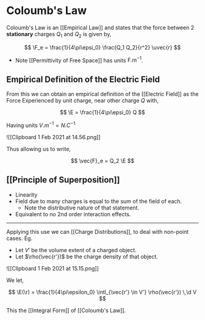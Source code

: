 # Coloumb's Law

Coloumb's Law is an [[Empirical Law]] and states that the force between 2 **stationary** charges $Q_1$ and $Q_2$ is given by,

$$
\F_e = \frac{1}{4\pi\epsi_0} \frac{Q_1 Q_2}{r^2} \uvec{r}
$$

- Note [[Permittivity of Free Space]] has units $\mathrm{F. m^{-1}}$.

## Empirical Definition of the Electric Field

From this we can obtain an empirical definition of the [[Electric Field]] as the Force Experienced by unit charge, near other charge $Q$ with,

$$
\E = \frac{1}{4\pi\epsi_0} Q
$$

Having units $\unit{V. m^{-1}} = \unit{N. C^{-1}}$

![[Clipboard 1 Feb 2021 at 14.56.png]]

Thus allowing us to write,

$$
\vec{F}_e = Q_2 \E
$$

## [[Principle of Superposition]]
- Linearity
- Field due to many charges is equal to the sum of the field of each.
	- Note the distributive nature of that statement.
- Equivalent to no 2nd order interaction effects.

----

Applying this use we can [[Charge Distributions]], to deal with non-point cases. Eg.

- Let $V'$ be the volume extent of a charged object.
- Let $\rho(\vec{r'})$ be the charge density of that object. 

![[Clipboard 1 Feb 2021 at 15.15.png]]

We let,

$$
\E(\r) = \frac{1}{4\pi\epsilon_0}
\intl_{\vec{r'} \in V'} \rho(\vec{r'}) \,\d V
$$

This the [[Integral Form]] of [[Coloumb's Law]].
